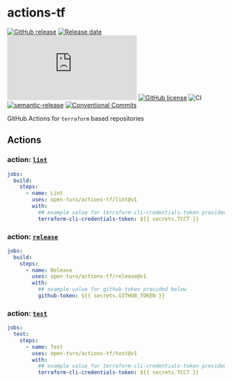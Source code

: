 # actions-tf

[![GitHub release](https://img.shields.io/github/release/Naereen/StrapDown.js.svg)](https://GitHub.com/Naereen/StrapDown.js/releases/)
[![Release date][release-date-image]][release-url]
[![GitHub latest commit](https://badgen.net/github/last-commit/Naereen/Strapdown.js)](https://GitHub.com/Naereen/StrapDown.js/commit/)
[![GitHub license](https://img.shields.io/github/license/Naereen/StrapDown.js.svg)](https://github.com/Naereen/StrapDown.js/blob/master/LICENSE)
![CI](https://github.com/open-turo/actions-tf/actions/workflows/release.yaml/badge.svg)
[![semantic-release][semantic-image]][semantic-url]
[![Conventional Commits](https://img.shields.io/badge/Conventional%20Commits-1.0.0-yellow.svg)](https://conventionalcommits.org)

GitHub Actions for `terraform` based repositories

## Actions

### action: [`lint`](./lint)

```yaml
jobs:
  build:
    steps:
      - name: Lint
        uses: open-turo/actions-tf/lint@v1
        with:
          ## example value for terraform-cli-credentials-token provided below
          terraform-cli-credentials-token: ${{ secrets.TCCT }}
```

### action: [`release`](./release)

```yaml
jobs:
  build:
    steps:
      - name: Release
        uses: open-turo/actions-tf/release@v1
        with:
          ## example value for github-token provided below
          github-token: ${{ secrets.GITHUB_TOKEN }}
```

### action: [`test`](./test)

```yaml
jobs:
  test:
    steps:
      - name: Test
        uses: open-turo/actions-tf/test@v1
        with:
          ## example value for terraform-cli-credentials-token provided below
          terraform-cli-credentials-token: ${{ secrets.TCCT }}
```

<!-- Links: -->

[version-image]: https://img.shields.io/github/package-json/v/open-turo/actions-tf.svg
[workflows-badge-image]: https://github.com/cycjimmy/semantic-release-action/workflows/Test%20Release/badge.svg
[release-date-image]: https://img.shields.io/github/release-date/open-turo/actions-tf.svg
[release-url]: https://github.com/cycjimmy/semantic-release-action/releases
[semantic-image]: https://img.shields.io/badge/%20%20%F0%9F%93%A6%F0%9F%9A%80-semantic--release-e10079.svg
[semantic-url]: https://github.com/semantic-release/semantic-release
[license-image]: https://img.shields.io/npm/l/@cycjimmy/semantic-release-action.svg
[license-url]: https://github.com/cycjimmy/semantic-release-action/blob/master/LICENSE
[changelog-url]: https://github.com/cycjimmy/semantic-release-action/blob/master/docs/CHANGELOG.md
[github-packages-registry]: https://github.com/features/packages
